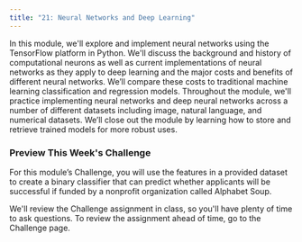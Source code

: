 ```yaml
---
title: "21: Neural Networks and Deep Learning"
---
```


<img style="display: none;" src="https://static.bc-edx.com/data/dl-1-2/m21/lms/img/banner.jpg" alt="lesson banner" />

In this module, we'll explore and implement neural networks using the TensorFlow platform in Python. We'll discuss the background and history of computational neurons as well as current implementations of neural networks as they apply to deep learning and the major costs and benefits of different neural networks. We’ll compare these costs to traditional machine learning classification and regression models. Throughout the module, we'll practice implementing neural networks and deep neural networks across a number of different datasets including image, natural language, and numerical datasets. We’ll close out the module by learning how to store and retrieve trained models for more robust uses.

### Preview This Week's Challenge

For this module’s Challenge, you will use the features in a provided dataset to create a binary classifier that can predict whether applicants will be successful if funded by a nonprofit organization called Alphabet Soup.

We'll review the Challenge assignment in class, so you'll have plenty of time to ask questions. To review the assignment ahead of time, go to the Challenge page.
